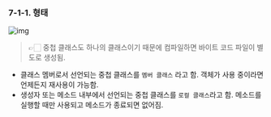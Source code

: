 ### 7-1-1. 형태

![img](https://user-images.githubusercontent.com/80656733/150917575-b866f3df-8ed9-46f9-b40b-7f19ce28088b.png)

> 👉🏻 중첩 클래스도 하나의 클래스이기 때문에 컴파일하면 바이트 코드 파일이 별도로 생성됨.


- 클래스 멤버로서 선언되는 중첩 클래스를 `멤버 클래스` 라고 함. 객체가 사용 중이라면 언제든지 재사용이 가능함.
- 생성자 또는 메소드 내부에서 선언되는 중첩 클래스를 `로컬 클래스`라고 함. 메소드를 실행할 때만 사용되고 메소드가 종료되면 없어짐.